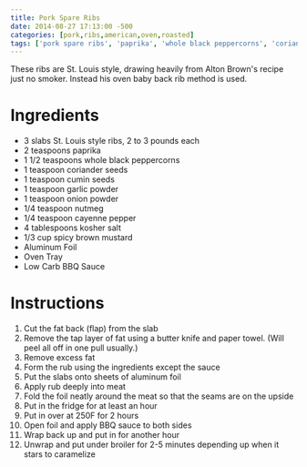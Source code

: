 ```yaml
---
title: Pork Spare Ribs
date: 2014-08-27 17:13:00 -500
categories: [pork,ribs,american,oven,roasted]
tags: ['pork spare ribs', 'paprika', 'whole black peppercorns', 'coriander seeds', 'cumin seeds', 'garlic powder', 'onion powder', 'nutmeg', 'cayenne pepper', 'kosher salt', 'spicy brown mustard', 'aluminum foil', 'oven tray', 'low carb BBQ sauce', 'refrigerate', 'bake', 'wrap', 'broiler']
---
```


These ribs are St. Louis style, drawing heavily from Alton Brown\'s recipe just no smoker. Instead his oven baby back rib method is used.

# Ingredients

-   3 slabs St. Louis style ribs, 2 to 3 pounds each
-   2 teaspoons paprika
-   1 1/2 teaspoons whole black peppercorns
-   1 teaspoon coriander seeds
-   1 teaspoon cumin seeds
-   1 teaspoon garlic powder
-   1 teaspoon onion powder
-   1/4 teaspoon nutmeg
-   1/4 teaspoon cayenne pepper
-   4 tablespoons kosher salt
-   1/3 cup spicy brown mustard
-   Aluminum Foil
-   Oven Tray
-   Low Carb BBQ Sauce


# Instructions

1.  Cut the fat back (flap) from the slab
2.  Remove the tap layer of fat using a butter knife and paper towel. (Will peel all off in one pull usually.)
3.  Remove excess fat
4.  Form the rub using the ingredients except the sauce
5.  Put the slabs onto sheets of aluminum foil
6.  Apply rub deeply into meat
7.  Fold the foil neatly around the meat so that the seams are on the upside
8.  Put in the fridge for at least an hour
9.  Put in over at 250F for 2 hours
10. Open foil and apply BBQ sauce to both sides
11. Wrap back up and put in for another hour
12. Unwrap and put under broiler for 2-5 minutes depending up when it stars to caramelize

